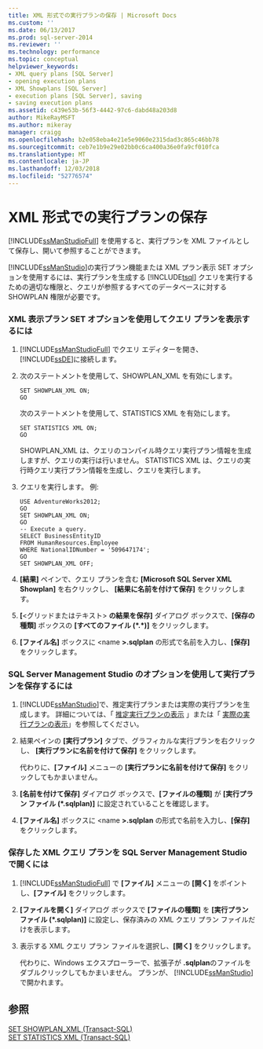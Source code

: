 ```yaml
---
title: XML 形式での実行プランの保存 | Microsoft Docs
ms.custom: ''
ms.date: 06/13/2017
ms.prod: sql-server-2014
ms.reviewer: ''
ms.technology: performance
ms.topic: conceptual
helpviewer_keywords:
- XML query plans [SQL Server]
- opening execution plans
- XML Showplans [SQL Server]
- execution plans [SQL Server], saving
- saving execution plans
ms.assetid: c439e53b-56f3-4442-97c6-dabd48a203d8
author: MikeRayMSFT
ms.author: mikeray
manager: craigg
ms.openlocfilehash: b2e058eba4e21e5e9060e2315dad3c865c46bb78
ms.sourcegitcommit: ceb7e1b9e29e02bb0c6ca400a36e0fa9cf010fca
ms.translationtype: MT
ms.contentlocale: ja-JP
ms.lasthandoff: 12/03/2018
ms.locfileid: "52776574"
---
```

# <a name="save-an-execution-plan-in-xml-format"></a>XML 形式での実行プランの保存
  [!INCLUDE[ssManStudioFull](../../includes/ssmanstudiofull-md.md)] を使用すると、実行プランを XML ファイルとして保存し、開いて参照することができます。  
  
 [!INCLUDE[ssManStudio](../../includes/ssmanstudio-md.md)]の実行プラン機能または XML プラン表示 SET オプションを使用するには、実行プランを生成する [!INCLUDE[tsql](../../includes/tsql-md.md)] クエリを実行するための適切な権限と、クエリが参照するすべてのデータベースに対する SHOWPLAN 権限が必要です。  
  
### <a name="to-save-a-query-plan-by-using-the-xml-showplan-set-options"></a>XML 表示プラン SET オプションを使用してクエリ プランを表示するには  
  
1.  [!INCLUDE[ssManStudioFull](../../includes/ssmanstudiofull-md.md)] でクエリ エディターを開き、 [!INCLUDE[ssDE](../../includes/ssde-md.md)]に接続します。  
  
2.  次のステートメントを使用して、SHOWPLAN_XML を有効にします。  
  
    ```  
    SET SHOWPLAN_XML ON;  
    GO  
    ```  
  
     次のステートメントを使用して、STATISTICS XML を有効にします。  
  
    ```  
    SET STATISTICS XML ON;  
    GO  
    ```  
  
     SHOWPLAN_XML は、クエリのコンパイル時クエリ実行プラン情報を生成しますが、クエリの実行は行いません。 STATISTICS XML は、クエリの実行時クエリ実行プラン情報を生成し、クエリを実行します。  
  
3.  クエリを実行します。 例:  
  
    ```  
    USE AdventureWorks2012;  
    GO  
    SET SHOWPLAN_XML ON;  
    GO  
    -- Execute a query.  
    SELECT BusinessEntityID   
    FROM HumanResources.Employee  
    WHERE NationalIDNumber = '509647174';  
    GO  
    SET SHOWPLAN_XML OFF;  
    ```  
  
4.  **[結果]** ペインで、クエリ プランを含む **[Microsoft SQL Server XML Showplan]** を右クリックし、 **[結果に名前を付けて保存]** をクリックします。  
  
5.  **[**\<グリッドまたはテキスト> **の結果を保存]** ダイアログ ボックスで、**[保存の種類]** ボックスの **[すべてのファイル (\*.\*)]** をクリックします。  
  
6.  **[ファイル名]** ボックスに \<name **>.sqlplan** の形式で名前を入力し、**[保存]** をクリックします。  
  
### <a name="to-save-an-execution-plan-by-using-sql-server-management-studio-options"></a>SQL Server Management Studio のオプションを使用して実行プランを保存するには  
  
1.  [!INCLUDE[ssManStudio](../../includes/ssmanstudio-md.md)]で、推定実行プランまたは実際の実行プランを生成します。 詳細については、「 [推定実行プランの表示](display-the-estimated-execution-plan.md) 」または「 [実際の実行プランの表示](display-an-actual-execution-plan.md)」を参照してください。  
  
2.  結果ペインの **[実行プラン]** タブで、グラフィカルな実行プランを右クリックし、 **[実行プランに名前を付けて保存]** をクリックします。  
  
     代わりに、**[ファイル]** メニューの **[実行プランに名前を付けて保存]** をクリックしてもかまいません。  
  
3.  **[名前を付けて保存]** ダイアログ ボックスで、**[ファイルの種類]** が **[実行プラン ファイル (\*.sqlplan)]** に設定されていることを確認します。  
  
4.  **[ファイル名]** ボックスに \<name **>.sqlplan** の形式で名前を入力し、**[保存]** をクリックします。  
  
### <a name="to-open-a-saved-xml-query-plan-in-sql-server-management-studio"></a>保存した XML クエリ プランを SQL Server Management Studio で開くには  
  
1.  [!INCLUDE[ssManStudioFull](../../includes/ssmanstudiofull-md.md)] で **[ファイル]** メニューの **[開く]** をポイントし、**[ファイル]** をクリックします。  
  
2.  **[ファイルを開く]** ダイアログ ボックスで **[ファイルの種類]** を **[実行プラン ファイル (\*.sqlplan)]** に設定し、保存済みの XML クエリ プラン ファイルだけを表示します。  
  
3.  表示する XML クエリ プラン ファイルを選択し、**[開く]** をクリックします。  
  
     代わりに、Windows エクスプローラーで、拡張子が **.sqlplan**のファイルをダブルクリックしてもかまいません。 プランが、 [!INCLUDE[ssManStudio](../../includes/ssmanstudio-md.md)]で開かれます。  
  
## <a name="see-also"></a>参照  
 [SET SHOWPLAN_XML &#40;Transact-SQL&#41;](/sql/t-sql/statements/set-showplan-xml-transact-sql)   
 [SET STATISTICS XML &#40;Transact-SQL&#41;](/sql/t-sql/statements/set-statistics-xml-transact-sql)  
  
  
